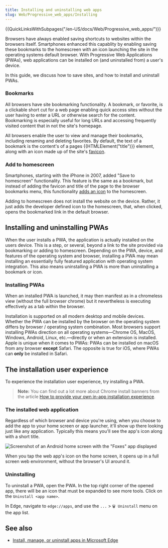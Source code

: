 ```yaml
---
title: Installing and uninstalling web apps
slug: Web/Progressive_web_apps/Installing
---
```


{{QuickLinksWithSubpages("/en-US/docs/Web/Progressive_web_apps/")}}

Browsers have always enabled saving shortcuts to websites within the browsers itself. Smartphones enhanced this capablity by enabling saving these bookmarks to the homescreen with an icon launching the site in the operating systems default browser. With Progressive Web Applications (PWAs), web applications can be installed on (and uninstalled from) a user's device. 

In this guide, we discuss how to save sites, and how to install and uninstall PWAs.

### Bookmarks

All browsers have site bookmarking functionality. A bookmark, or favorite, is a clickable short cut for a web page enabling quick access sites without the user having to enter a URL or otherwise search for the content. Bookmarking is especially useful for long URLs and accessing frequently visited content  that in not the site's homepage.

All browsers enable the user to view and manage their bookmarks, including renaming and deleting favorites. By default, the text of a bookmark is the content's of a pages {{HTMLElement("title")}} element, along with an icon made up of the site's [favicon](/en-US/docs/Glossary/Favicon). 

### Add to homescreen

Smartphones, starting with the iPhone in 2007, added "Save to homescreen" functionality. This feature is the same as a bookmark, but instead of adding the favicon and title of the page to the browser bookmarks menu, this functionality [adds an icon](/en-US/docs/Learn/HTML/Introduction_to_HTML/The_head_metadata_in_HTML#adding_custom_icons_to_your_site) to the homescreen. 

Adding to homescreen does not install the website on the device. Rather, it just adds the developer defined icon to the homescreen, that, when clicked, opens the bookmarked link in the default browser. 

## Installing and uninstalling PWAs

When the user installs a PWA, the application is actually installed on the users device. This is a step, or several, beyond a link to the site provided via bookmarking or adding to homescreen. Depending on the PWA, device, and features of the operating system and browser, installing a PWA may  mean installing an essentially fully featured application with operating system integration. This also means uninstalling a PWA is more than uninstalling a bookmark or icon. 

### Installing PWAs

When an installed PWA is launched, it may then manifest as in a chromeless view (without the full browser chrome) but it nevertheless is executing effectively as a tab within the browser.

Installation is supported on all modern desktop and mobile devices. Whether the PWA can be installed by the browser on the operating system differs by browser / operating system combination. Most browsers support installing PWAs direction on all operating systems—Chrome OS, MacOS, Windows, Android, Linux, etc.—directly or when an extension is installed. Apple is unique when it comes to PWAs: PWAs can be installed on macOS from any browser **except** Safari. The opposite is true for iOS, where PWAs can **only** be installed in Safari.

## The installation user experience

To experience the installation user experience, try installing a PWA. 

> **Note:** You can find out a lot more about Chrome install banners from the article [How to provide your own in-app installation experience](https://web.dev/customize-install/).

### The installed web application

Regardless of which browser and device you're using, when you choose to add the app to your home screen or app launcher, it'll show up there looking just like any application. Typically this means you'll see the app's icon along with a short title.

![Screenshot of an Android home screen with the "Foxes" app displayed](a2hs-on-home-screen.png)

When you tap the web app's icon on the home screen, it opens up in a full screen web environment, without the browser's UI around it.

### Uninstalling

To uninstall a PWA, open the PWA. In the top right corner of the opened app, there will be an icon that must be expanded to see more tools. Click on the `Uninstall <app name>`. 

In Edge, navigate to `edge://apps`, and use the `...` > `🗑️ Uninstall` menu on the app list.

## See also

- [Install, manage, or uninstall apps in Microsoft Edge](https://support.microsoft.com/en-us/topic/install-manage-or-uninstall-apps-in-microsoft-edge-0c156575-a94a-45e4-a54f-3a84846f6113)
